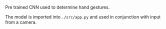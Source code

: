 Pre trained CNN used to determine hand gestures.

The model is imported into `./src/app.py` and used in conjunction with input from a camera.
